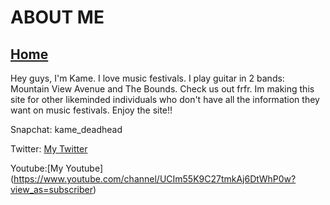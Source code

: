 # ABOUT ME
## [Home](index.md)

Hey guys, I'm Kame. I love music festivals. I play guitar in 2 bands: Mountain View Avenue and The Bounds. Check us out frfr.          Im making this site for other likeminded individuals who don't have all the information they want on music festivals. 
    Enjoy the site!!


Snapchat: kame_deadhead

Twitter: [My Twitter](https://twitter.com/Forgotten_Fight)

Youtube:[My Youtube] (https://www.youtube.com/channel/UCIm55K9C27tmkAj6DtWhP0w?view_as=subscriber)
